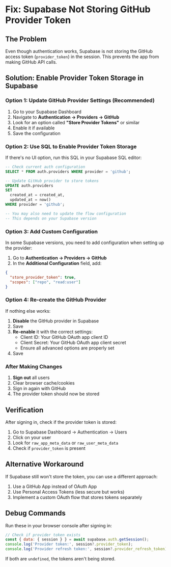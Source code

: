 # Fix: Supabase Not Storing GitHub Provider Token

## The Problem
Even though authentication works, Supabase is not storing the GitHub access token (`provider_token`) in the session. This prevents the app from making GitHub API calls.

## Solution: Enable Provider Token Storage in Supabase

### Option 1: Update GitHub Provider Settings (Recommended)

1. Go to your Supabase Dashboard
2. Navigate to **Authentication → Providers → GitHub**
3. Look for an option called **"Store Provider Tokens"** or similar
4. Enable it if available
5. Save the configuration

### Option 2: Use SQL to Enable Provider Token Storage

If there's no UI option, run this SQL in your Supabase SQL editor:

```sql
-- Check current auth configuration
SELECT * FROM auth.providers WHERE provider = 'github';

-- Update GitHub provider to store tokens
UPDATE auth.providers 
SET 
  created_at = created_at,
  updated_at = now()
WHERE provider = 'github';

-- You may also need to update the flow configuration
-- This depends on your Supabase version
```

### Option 3: Add Custom Configuration

In some Supabase versions, you need to add configuration when setting up the provider:

1. Go to **Authentication → Providers → GitHub**
2. In the **Additional Configuration** field, add:
```json
{
  "store_provider_token": true,
  "scopes": ["repo", "read:user"]
}
```

### Option 4: Re-create the GitHub Provider

If nothing else works:

1. **Disable** the GitHub provider in Supabase
2. Save
3. **Re-enable** it with the correct settings:
   - Client ID: Your GitHub OAuth app client ID
   - Client Secret: Your GitHub OAuth app client secret
   - Ensure all advanced options are properly set
4. Save

### After Making Changes

1. **Sign out** all users
2. Clear browser cache/cookies
3. Sign in again with GitHub
4. The provider token should now be stored

## Verification

After signing in, check if the provider token is stored:

1. Go to Supabase Dashboard → Authentication → Users
2. Click on your user
3. Look for `raw_app_meta_data` or `raw_user_meta_data`
4. Check if `provider_token` is present

## Alternative Workaround

If Supabase still won't store the token, you can use a different approach:

1. Use a GitHub App instead of OAuth App
2. Use Personal Access Tokens (less secure but works)
3. Implement a custom OAuth flow that stores tokens separately

## Debug Commands

Run these in your browser console after signing in:

```javascript
// Check if provider token exists
const { data: { session } } = await supabase.auth.getSession();
console.log('Provider token:', session?.provider_token);
console.log('Provider refresh token:', session?.provider_refresh_token);
```

If both are `undefined`, the tokens aren't being stored.